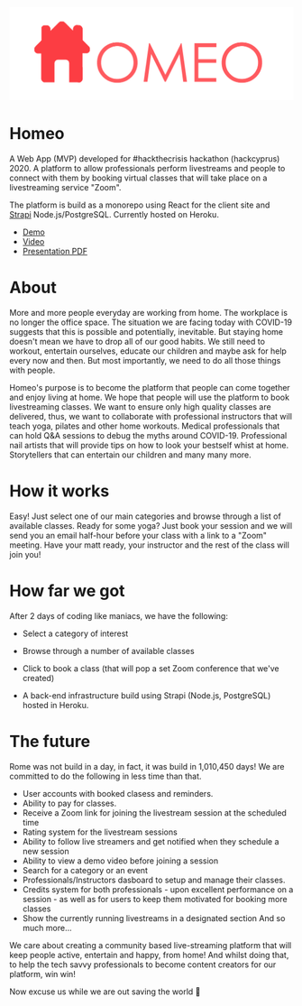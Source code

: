 ![Homeo](./homeo-client/public/logo_color.png)

# Homeo
A Web App (MVP) developed for #hackthecrisis hackathon (hackcyprus) 2020. A platform to allow professionals perform livestreams and people to connect with them by booking virtual classes that will take place on a livestreaming service "Zoom".

The platform is build as a monorepo using React for the client site and [Strapi](https://strapi.io/) Node.js/PostgreSQL. Currently hosted on Heroku.

* [Demo](https://homeo-client.herokuapp.com)
* [Video](https://vimeo.com/400306124)
* [Presentation PDF](./homeo_presentation.pdf)


# About
More and more people everyday are working from home. The workplace is no longer the office space. The situation we are facing today with COVID-19 suggests that this is possible and potentially, inevitable. But staying home doesn't mean we have to drop all of our good habits. We still need to workout, entertain ourselves, educate our children and maybe ask for help every now and then. But most importantly, we need to do all those things with people.

Homeo's purpose is to become the platform that people can come together and enjoy living at home. We hope that people will use the platform to book livestreaming classes. We want to ensure only high quality classes are delivered, thus, we want to collaborate with professional instructors that will teach yoga, pilates and other home workouts. Medical professionals that can hold Q&A sessions to debug the myths around COVID-19. Professional nail artists that will provide tips on how to look your bestself whist at home. Storytellers that can entertain our children and many many more.

# How it works
Easy! Just select one of our main categories and browse through a list of available classes. Ready for some yoga? Just book your session and we will send you an email half-hour before your class with a link to a "Zoom" meeting. Have your matt ready, your instructor and the rest of the class will join you!

# How far we got
After 2 days of coding like maniacs, we have the following:

* Select a category of interest

* Browse through a number of available classes

* Click to book a class (that will pop a set Zoom conference that we've created)

* A back-end infrastructure build using Strapi (Node.js, PostgreSQL) hosted in Heroku.

# The future

Rome was not build in a day, in fact, it was build in 1,010,450 days! We are committed to do the following in less time than that.

* User accounts with booked clasess and reminders.
* Ability to pay for classes.
* Receive a Zoom link for joining the livestream session at the scheduled time
* Rating system for the livestream sessions
* Ability to follow live streamers and get notified when they schedule a new session
* Ability to view a demo video before joining a session
* Search for a category or an event
* Professionals/Instructors dasboard to setup and manage their classes.
* Credits system for both professionals - upon excellent performance on a session - as well as for users to keep them motivated for booking more classes
* Show the currently running livestreams in a designated section
And so much more...

We care about creating a community based live-streaming platform that will keep people active, entertain and happy, from home! And whilst doing that, to help the tech savvy professionals to become content creators for our platform, win win!

Now excuse us while we are out saving the world 🚀